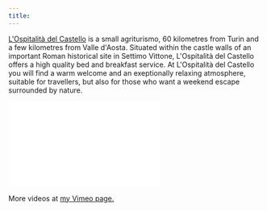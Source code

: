 ```yaml
---
title:
---
```


[L'Ospitalità del Castello](http://www.lospitalitadelcastello.it) is a small agriturismo, 60 kilometres from Turin and a few kilometres from Valle d'Aosta. Situated within the castle walls of an important Roman historical site in Settimo Vittone, L'Ospitalità del Castello offers a high quality bed and breakfast service. At L'Ospitalità del Castello you will find a warm welcome and an exeptionally relaxing atmosphere, suitable for travellers, but also for those who want a weekend escape surrounded by nature.

<iframe src="//player.vimeo.com/video/102521867?title=0&amp;byline=0&amp;portrait=0" frameborder="0" width="300" height="170" webkitallowfullscreen mozallowfullscreen allowfullscreen></iframe>

More videos at [my Vimeo page.](http://vimeo.com/fabriziotappero)
